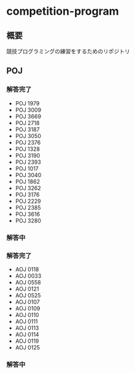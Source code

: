 # competition-program



## 概要



競技プログラミングの練習をするためのリポジトリ



## POJ



### 解答完了

 * POJ 1979
 * POJ 3009
 * POJ 3669
 * POJ 2718
 * POJ 3187
 * POJ 3050
 * POJ 2376
 * POJ 1328
 * POJ 3190
 * POJ 2393
 * POJ 1017
 * POJ 3040
 * POJ 1862
 * POJ 3262
 * POJ 3176
 * POJ 2229
 * POJ 2385
 * POJ 3616
 * POJ 3280

### 解答中



### 解答完了

 * AOJ 0118
 * AOJ 0033
 * AOJ 0558
 * AOJ 0121
 * AOJ 0525
 * AOJ 0107
 * AOJ 0109
 * AOJ 0110
 * AOJ 0111
 * AOJ 0113
 * AOJ 0114
 * AOJ 0119
 * AOJ 0125

### 解答中

